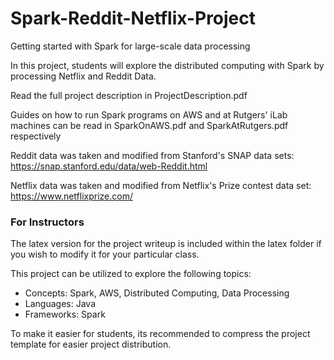 # Spark-Reddit-Netflix-Project
Getting started with Spark for large-scale data processing

In this project, students will explore the distributed computing with Spark by processing Netflix and Reddit Data. 

Read the full project description in ProjectDescription.pdf

Guides on how to run Spark programs on AWS and at Rutgers' iLab machines can be read in SparkOnAWS.pdf and SparkAtRutgers.pdf respectively


Reddit data was taken and modified from Stanford's SNAP data sets:
https://snap.stanford.edu/data/web-Reddit.html

Netflix data was taken and modified from Netflix's Prize contest data set:
https://www.netflixprize.com/

### For Instructors
The latex version for the project writeup is included within the latex folder if you wish to modify it for your particular class. 

This project can be utilized to  explore the following topics: 
- Concepts: Spark, AWS, Distributed Computing, Data Processing
- Languages: Java
- Frameworks: Spark

To make it easier for students, its recommended to compress the project template for easier project distribution.
